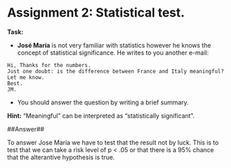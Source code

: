 # Assignment 2: Statistical test.


**Task:**

- **José María** is not very familiar with statistics however he knows the concept of statistical significance. He writes to you another e-mail:

``` 
Hi, Thanks for the numbers. 
Just one doubt: is the difference between France and Italy meaningful? 
Let me know. 
Best. 
JM. 
```

- You should answer the question by writing a brief summary.

**Hint:** “Meaningful” can be interpreted as “statistically significant”.

##Answer##

To answer Jose María we have to test that the result not by luck.
This is to test that we can take a risk level of p < .05 or that there is a 95% chance that the alterantive hypothesis is true.

